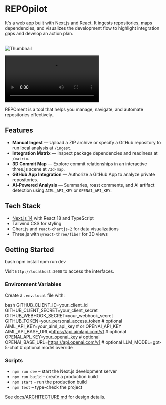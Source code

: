 
# REPOpilot

It's a web app built with Next.js and React. 
It ingests repositories, maps dependencies, and visualizes the development flow to highlight integration gaps and develop an action plan.

<br>![Thumbnail](https://github.com/user-attachments/assets/e50aa530-2758-4983-bddb-9901d30566d3)

<video src='https://github.com/user-attachments/assets/46a9c589-bf2b-4f32-8ef3-13046b2ede34'></video>
<br>

<!--![Thumbnail](https://github.com/user-attachments/assets/faaf13e7-c221-4249-83a2-d0936fd49e40)-->
REPOment is a tool that helps you manage, navigate, and automate repositories effectively.. 

<!--
├── .env
├── .gitignore
├── README.md
├── app
    ├── 3d-map
    │   └── page.tsx
    ├── api
    │   ├── code
    │   │   └── [...name]
    │   │   │   └── route.ts
    │   ├── components
    │   │   └── route.ts
    │   ├── github
    │   │   ├── auth
    │   │   │   └── route.ts
    │   │   ├── branches
    │   │   │   └── route.ts
    │   │   ├── callback
    │   │   │   └── route.ts
    │   │   ├── commit
    │   │   │   └── route.ts
    │   │   ├── commits
    │   │   │   └── route.ts
    │   │   ├── contents
    │   │   │   └── route.ts
    │   │   ├── logout
    │   │   │   └── route.ts
    │   │   ├── repos
    │   │   │   └── route.ts
    │   │   └── webhook
    │   │   │   └── route.ts
    │   ├── ingest
    │   │   └── route.ts
    │   ├── oint
    │   │   ├── apply
    │   │   │   └── route.ts
    │   │   ├── create
    │   │   │   └── route.ts
    │   │   ├── state.ts
    │   │   └── summary
    │   │   │   └── route.ts
    │   ├── roaster
    │   │   ├── fix
    │   │   │   └── route.ts
    │   │   └── route.ts
    │   └── vibe-killer
    │   │   └── route.ts
    ├── globals.css
    ├── ingest
    │   └── page.tsx
    ├── layout.tsx
    ├── matrix
    │   └── page.tsx
    ├── page.tsx
    ├── roaster
    │   └── page.tsx
    ├── toolset
    │   └── page.tsx
    └── vibe-killer
    │   └── page.tsx
├── components
    ├── AnimatedLogo.tsx
    ├── AuthControls.tsx
    ├── DocsUploader.tsx
    ├── EvilEyes.tsx
    ├── HexBackground.tsx
    ├── OintCreationFlow.tsx
    └── TopNav.tsx
├── docs
    ├── ARCHITECTURE.md
    └── LICENSE.md
├── lib
    ├── docsState.ts
    ├── github.ts
    ├── openai.ts
    ├── roasterState.ts
    ├── toolsetState.ts
    ├── types.oint.ts
    └── ui.tsx
├── next-env.d.ts
├── next.config.js
├── package-lock.json
├── package.json
├── postcss.config.js
├── public
    ├── OINTment_logo_vert.svg
    ├── aimlapi.svg
    ├── favicon.svg
    ├── gpt5-face.svg
    └── logos
    │   ├── aimlapi.svg
    │   ├── github.svg
    │   ├── nextjs.svg
    │   ├── openai.svg
    │   ├── redis.svg
    │   ├── sentry.svg
    │   ├── supabase.svg
    │   └── vercel.svg
├── tailwind.config.js
└── tsconfig.json

-->


## Features

- **Manual Ingest** &mdash; Upload a ZIP archive or specify a GitHub repository to run local analysis at `/ingest`.
- **Integration Matrix** &mdash; Inspect package dependencies and readiness at `/matrix`.
- **3D Commit Map** &mdash; Explore commit relationships in an interactive three.js scene at `/3d-map`.
- **GitHub App Integration** &mdash; Authorize a GitHub App to analyze private repositories.
- **AI‑Powered Analysis** &mdash; Summaries, roast comments, and AI artifact detection using `AIML_API_KEY` or `OPENAI_API_KEY`.

## Tech Stack

- [Next.js 14](https://nextjs.org) with React 18 and TypeScript
- Tailwind CSS for styling
- Chart.js and `react-chartjs-2` for data visualizations
- Three.js with `@react-three/fiber` for 3D views

## Getting Started

bash
npm install
npm run dev


Visit `http://localhost:3000` to access the interfaces.

### Environment Variables

Create a `.env.local` file with:

bash
GITHUB_CLIENT_ID=your_client_id
GITHUB_CLIENT_SECRET=your_client_secret
GITHUB_WEBHOOK_SECRET=your_webhook_secret
GITHUB_TOKEN=your_personal_access_token # optional
AIML_API_KEY=your_aiml_api_key          # or OPENAI_API_KEY
AIML_API_BASE_URL=https://api.aimlapi.com/v1 # optional
OPENAI_API_KEY=your_openai_key          # optional
OPENAI_BASE_URL=https://api.openai.com/v1 # optional
LLM_MODEL=gpt-5-chat                    # optional model override


### Scripts

- `npm run dev` &ndash; start the Next.js development server
- `npm run build` &ndash; create a production build
- `npm start` &ndash; run the production build
- `npm test` &ndash; type-check the project

See [docs/ARCHITECTURE.md](docs/ARCHITECTURE.md) for design details.



